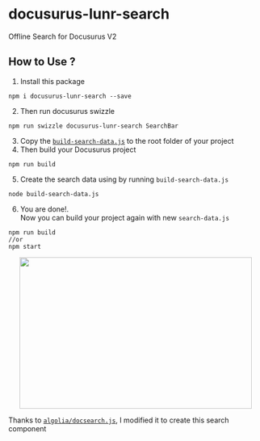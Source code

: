 # docusurus-lunr-search
Offline Search for Docusurus V2

## How to Use ?
1. Install this package
```
npm i docusurus-lunr-search --save
```
2. Then run docusurus swizzle
```
npm run swizzle docusurus-lunr-search SearchBar
```
3. Copy the [`build-search-data.js`](./build-search-data.js) to the root folder of your project
4. Then build your Docusurus project
```
npm run build
```
5. Create the search data using by running `build-search-data.js`
```
node build-search-data.js
```
6. You are done!.
\
 Now you can build your project again with new `search-data.js`
```
npm run build
//or 
npm start
```
<p align="center">
  <img width="460" height="300" src="https://raw.githubusercontent.com/lelouch77/docusurus-lunr-search/master/assets/search.png">
</p>

Thanks to [`algolia/docsearch.js`](https://github.com/algolia/docsearch), I modified it to create this search component 
